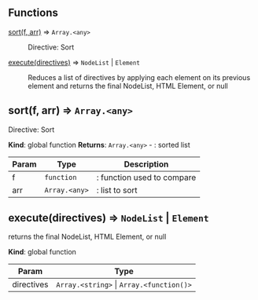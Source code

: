 ## Functions

<dl>
<dt><a href="#sort">sort(f, arr)</a> ⇒ <code>Array.&lt;any&gt;</code></dt>
<dd><p>Directive: Sort</p>
</dd>
<dt><a href="#execute">execute(directives)</a> ⇒ <code>NodeList</code> | <code>Element</code></dt>
<dd><p>Reduces a list of directives by applying
each element on its previous element and
returns the final NodeList, HTML Element, or null</p>
</dd>
</dl>

<a name="sort"></a>

## sort(f, arr) ⇒ <code>Array.&lt;any&gt;</code>
Directive: Sort

**Kind**: global function
**Returns**: <code>Array.&lt;any&gt;</code> - : sorted list

| Param | Type | Description |
| --- | --- | --- |
| f | <code>function</code> | : function used to compare |
| arr | <code>Array.&lt;any&gt;</code> | : list to sort |

<a name="execute"></a>

## execute(directives) ⇒ <code>NodeList</code> \| <code>Element</code>
returns the final NodeList, HTML Element, or null

**Kind**: global function

| Param | Type |
| --- | --- |
| directives | <code>Array.&lt;string&gt;</code> \| <code>Array.&lt;function()&gt;</code> |
